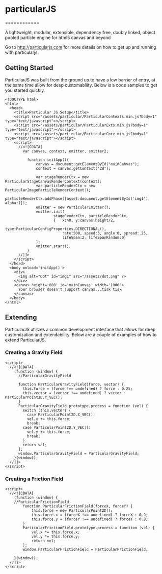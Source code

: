 # particularJS
============

A lightweight, modular, extensible, dependency free, doubly linked, object pooled particle engine for html5 canvas and beyond

Go to http://particularjs.com for more details on how to get up and running with particularjs.

## Getting Started
ParticularJS was built from the ground up to have a low barrier of entry, at the same time allow for deep customability. 
Below is a code samples to get you started quickly.


    <!DOCTYPE html>
    <html>
      <head>
        <title>Particular JS Setup</title>
        <script src="/assets/particular/ParticularContexts.min.js?body=1" type="text/javascript"></script>
        <script src="/assets/particular/ParticularExts.min.js?body=1" type="text/javascript"></script>
        <script src="/assets/particular/ParticularCore.min.js?body=1" type="text/javascript"></script>
        <script>
          //<![CDATA[
            var canvas, context, emitter, emitter2;
            
              function initApp(){
                  canvas = document.getElementById("mainCanvas");
                  context = canvas.getContext("2d");
            
                  var stageRenderCtx = new ParticularStageCanvasRenderContext(context);
                  var particleRenderCtx = new ParticularImageParticleRenderContext();
                  particleRenderCtx.addPhase({asset:document.getElementById('img1'),  alpha:1});
                  emitter = new ParticularEmitter();
                  emitter.init(
                          stageRenderCtx, particleRenderCtx,
                          {   x:40, y:canvas.height/2,
                              type:ParticularConfigProperties.DIRECTIONAL(),
                              rate:500, speed:3, angle:0, spread:.25,
                              lifeSpan:2, lifeSpanRandom:0}
                  );
                  emitter.start();
              }
          //]]>
        </script>
      </head>
      <body onload='initApp()'>
        <div>
          <img alt="Dot" id="img1" src="/assets/dot.png" />
        </div>
        <canvas height='600' id='mainCanvas' width='1000'>
          Your browser doesn't support canvas...tisk tisk
        </canvas>
      </body>
    </html>
    
    
## Extending
ParticularJS utilizes a common development interface that allows for deep customization and extendability. Below are a couple of examples of how to extend ParticularJS.    

### Creating a Gravity Field

    <script>
      //<![CDATA[
        (function (window) {
          //ParticularGravityField
        
          function ParticularGravityField(force, vector) {
            this.force = (force !== undefined) ? force : 0.25;
            this.vector = (vector !== undefined) ? vector : ParticularPoint2D.Y_VEC();
          }
          ParticularGravityField.prototype.process = function (vel) {
            switch (this.vector) {
              case ParticularPoint2D.X_VEC():
              vel.x += this.force;
              break;
            case ParticularPoint2D.Y_VEC():
              vel.y += this.force;
              break;
            }
            return vel;
          };
          window.ParticularGravityField = ParticularGravityField;
        }(window));
      //]]>
    </script>

### Creating a Friction Field

    <script>
      //<![CDATA[
        (function (window) {
        //ParticularFrictionField
            function ParticularFrictionField(forceX, forceY) {
                this.force = new ParticularPoint2D();
                this.force.x = (forceX !== undefined) ? forceX : 0.9;
                this.force.y = (forceY !== undefined) ? forceY : 0.9;
            }
            ParticularFrictionField.prototype.process = function (vel) {
                vel.x *= this.force.x;
                vel.y *= this.force.y;
                return vel;
            };
            window.ParticularFrictionField = ParticularFrictionField;
        
        }(window));
      //]]>
    </script>